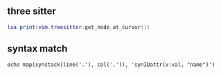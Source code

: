 ## three sitter
```lua
lua print(vim.treesitter.get_node_at_cursor())
```
## syntax match
```vim
echo map(synstack(line('.'), col('.')), 'synIDattr(v:val, "name")')
```
